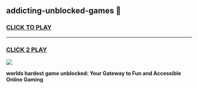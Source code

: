 
## addicting-unblocked-games 👋
<h3>
<a href="https://premium.freeplayer.one?title=addicting-unblocked-games&ref=14F">CLICK TO PLAY</a></h3>
<hr>

<h3>
<a href="https://premium.freeplayer.one?title=addicting-unblocked-games&ref=14F">CLICK 2 PLAY</a>
  
</h3>

<a href="https://premium.freeplayer.one?title=addicting-unblocked-games&ref=12F/"><img src="https://clearcache.store/games.png"></a>


**worlds hardest game unblocked: Your Gateway to Fun and Accessible Online Gaming**
